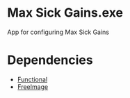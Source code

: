 # Max Sick Gains.exe
App for configuring Max Sick Gains

# Dependencies
- [Functional]
- [FreeImage]
<!-- - [transparent-canvas] -->

[FreeImage]: https://freeimage.sourceforge.io/
<!-- [transparent-canvas]: https://github.com/vintagedave/transparent-canvas -->
[Functional]: https://github.com/colinj/Functional
